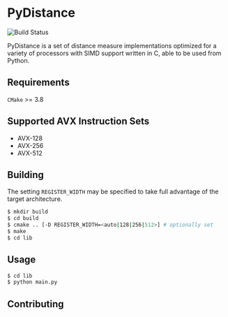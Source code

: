 # PyDistance
![Build Status](https://travis-ci.org/hpc-fci-mackenzie/edcalc.svg?branch=master)

PyDistance is a set of distance measure implementations optimized for a variety of processors with SIMD support written in C, able to be used from Python.

## Requirements

`CMake` >= 3.8

## Supported AVX Instruction Sets
- AVX-128
- AVX-256
- AVX-512

## Building

The setting `REGISTER_WIDTH` may be specified to take full advantage of the target architecture.

``` bash
$ mkdir build 
$ cd build
$ cmake .. [-D REGISTER_WIDTH=<auto|128|256|512>] # optionally set
$ make
$ cd lib
```

## Usage

``` bash
$ cd lib
$ python main.py
```

## Contributing
